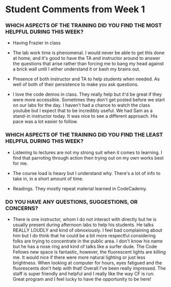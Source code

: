 # Student Comments from Week 1

### WHICH ASPECTS OF THE TRAINING DID YOU FIND THE MOST HELPFUL DURING THIS WEEK?

- Having Frazier in class

- The lab work time is phenomenal. I would never be able to get this done at home, and it's good to have the TA and instructor around to answer the questions that arise rather than forcing me to bang my head against a brick wall until I either understand it or bash my brains out.

- Presence of both instructor and TA to help students when needed. As well of both of their persistence to make you ask questions.

- I love the code demos in class. They really help but it'd be great if they were more accessible. Sometimes they don't get posted before we start on our labs for the day. I haven't had a chance to watch the class youtube but I expect that to be incredibly useful. We had Sam as a stand-in instructor today. It was nice to see a different approach. His pace was a lot easier to follow.

### WHICH ASPECTS OF THE TRAINING DID YOU FIND THE LEAST HELPFUL DURING THIS WEEK?

- Listening to lectures are not my strong suit when it comes to learning. I find that parroting through action then trying out on my own works best for me.

- The course load is heavy but I understand why. There's a lot of info to take in, in a short amount of time.

- Readings. They mostly repeat material learned in CodeCademy.

### DO YOU HAVE ANY QUESTIONS, SUGGESTIONS, OR CONCERNS?

- There is one instructor, whom I do not interact with directly but he is usually present during afternoon labs to help his students. He talks REALLY LOUDLY and kind of obnoxiously. I feel bad complaining about him but I do think that he could be a bit more respectful considering folks are trying to concentrate in the public area. I don't know his name but he has a nose ring and kind of talks like a surfer dude. The Code Fellows new space is fantastic, however, the fluorescent lights are killing me. It would nice if there were more natural lighting or just less brightness. When looking at computer for hours, eyes fatigued and the fluorescents don't help with that! Overall I've been really impressed. The staff is super friendly and helpful and I really like the way CF is run. Great program and I feel lucky to have the opportunity to be here!
